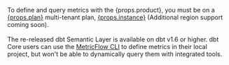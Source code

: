<span>To define and query metrics with the {props.product}, you must be on a <a href="https://www.getdbt.com/pricing/">{props.plan}</a>  multi-tenant plan, <a href="https://docs.getdbt.com/docs/cloud/about-cloud/regions-ip-addresses" target="_self">{props.instance}</a> (Additional region support coming soon).<br /><br /> The re-released dbt Semantic Layer is available on dbt v1.6 or higher. dbt Core users can use the <a href="https://docs.getdbt.com/docs/build/metricflow-cli">MetricFlow CLI</a> to define metrics in their local project, but won't be able to dynamically query them with integrated tools.</span><br /><br />
